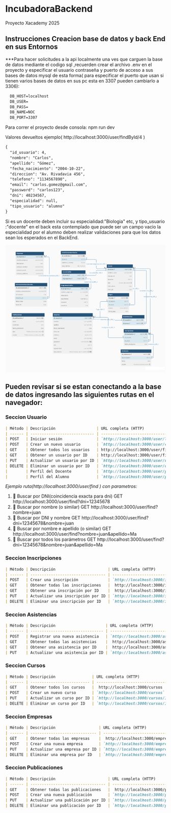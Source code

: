 # IncubadoraBackend
Proyecto Xacademy 2025

## Instrucciones Creacion base de datos y back End en sus Entornos

***Para hacer  solicitudes a la api localmente una ves que carguen la base de datos mediante el codigo sql  ,recuerden crear el archivo .env en el proyecto y especificar el usuario contraseña y puerto de acceso a sus bases de datos mysql de esta forma( para especificar el puerto que usan si tienen varios bases de datos  en sus pc  esta en 3307  pueden cambiarlo a 3306):
  
```markdown
  DB_HOST=localhost
  DB_USER=
  DB_PASS=
  DB_NAME=NOC
  DB_PORT=3307

```
Para correr el proyecto desde consola:  npm run dev

Valores devueltos ejemplo( http://localhost:3000/user/findById/4 )

```markdown
{
  "id_usuario": 4,
  "nombre": "Carlos",
  "apellido": "Gómez",
  "fecha_nacimiento": "2004-10-22",
  "direccion": "Av. Rivadavia 456",
  "telefono": "1134567890",
  "email": "carlos.gomez@gmail.com",
  "password": "carlos123",
  "dni": 40234567,
  "especialidad": null,
  "tipo_usuario": "alumno"
}
```

Si es un docente deben incluir su especialidad:"Biologia" etc, y tipo_usuario :"docente" en el back esta contemplado que puede ser un campo vacio la especialidad por el alumno deben realizar validaciones para que los datos sean los esperados en el BackEnd.

![Base de datos Estructura](assets/Xacademy-Noc-Usuarios.png)

##  Pueden revisar si se estan conectando a la base de datos  ingresando las siguientes rutas en el navegador: 

### Seccion Usuario

```Markdown 
| Método | Descripción                  | URL completa (HTTP)                          ejemplo              |
| ------ | ---------------------------- | ----------------------------------------------------------------- |
| POST   | Iniciar sesión               | `http://localhost:3000/user/login`                                |
| POST   | Crear un nuevo usuario       | `http://localhost:3000/user/create`                               |
| GET    | Obtener todos los usuarios   | http://localhost:3000/user/find   (por dni,(nombre o similar),(apellido o similar); por omicion todos )    |
| GET    | Obtener un usuario por ID    | http://localhost:3000/user/findById/12                          |
| PUT    | Actualizar un usuario por ID | `http://localhost:3000/user/update/12`                            |
| DELETE | Eliminar un usuario por ID   | `http://localhost:3000/user/delete/123`                           |
|        | Perfil del Docente           | `http://localhost:3000/user/perfildocente`                        |
|        | Perfil del Alumno            | `http://localhost:3000/user/perfilalumno`                         |

```
*Ejemplo ruta(http://localhost:3000/user/find ) con parametros:*

1. 🔎 Buscar por DNI(coincidencia exacta para dni)
GET http://localhost:3000/user/find?dni=12345678
2. 🔎 Buscar por nombre (o similar)
GET http://localhost:3000/user/find?nombre=juan
3. 🔎 Buscar por DNI y nombre
GET http://localhost:3000/user/find?dni=12345678&nombre=juan
4. 🔎 Buscar por nombre e apellido (o similar)
GET http://localhost:3000/user/find?nombre=juan&apellido=Ma
5. 🔎 Buscar por todos los parámetros
GET http://localhost:3000/user/find?dni=12345678&nombre=juan&apellido=Ma

### Seccion Inscripciones
```Markdown
| Método | Descripción                       | URL completa (HTTP)                        ejemplo    |
| ------ | --------------------------------- | ----------------------------------------------------- |
| POST   | Crear una inscripción             | `http://localhost:3000/inscripciones`                 |
| GET    | Obtener todas las inscripciones   |  http://localhost:3000/inscripciones                  |
| GET    | Obtener una inscripción por ID    |  http://localhost:3000/inscripciones/12               |
| PUT    | Actualizar una inscripción por ID | `http://localhost:3000/inscripciones/12 `             |
| DELETE | Eliminar una inscripción por ID   | `http://localhost:3000/inscripciones/12 `             |

```
### Seccion Asistencias
```Markdown
| Método | Descripción                      | URL completa (HTTP)                       ejemplo  |
| ------ | -------------------------------- | -------------------------------------------------- |
| POST   | Registrar una nueva asistencia   | `http://localhost:3000/asistencias`                |
| GET    | Obtener todas las asistencias    |  http://localhost:3000/asistencias                 |
| GET    | Obtener una asistencia por ID    |  http://localhost:3000/asistencias/12              |
| PUT    | Actualizar una asistencia por ID | `http://localhost:3000/asistencias/12`             |


```

### Seccion Cursos
```Markdown
| Método | Descripción                | URL completa (HTTP)                  ejemplo   |
| ------ | -------------------------- | ---------------------------------------------- |
| GET    | Obtener todos los cursos   |  http://localhost:3000/cursos                  |
| POST   | Crear un nuevo curso       | `http://localhost:3000/cursos`                 |
| PUT    | Actualizar un curso por ID | `http://localhost:3000/cursos/123`             |
| DELETE | Eliminar un curso por ID   | `http://localhost:3000/cursos/123`             |

```
### Seccion Empresas
```Markdown
| Método | Descripción                   | URL completa (HTTP)                        ejemplo          |
| ------ | ----------------------------- | ----------------------------------------------------------- |
| GET    | Obtener todas las empresas    |  http://localhost:3000/empresas                             |
| POST   | Crear una nueva empresa       | `http://localhost:3000/empresas`                            |
| PUT    | Actualizar una empresa por ID | `http://localhost:3000/empresas/12`                         |
| DELETE | Eliminar una empresa por ID   | `http://localhost:3000/empresas/12`                         |

```
### Seccion Publicaciones
```Markdown
| Método | Descripción                       | URL completa (HTTP)                      ejemplo                 |
| ------ | --------------------------------- | ---------------------------------------------------------------- |
| GET    | Obtener todas las publicaciones   |  http://localhost:3000/publicaciones                             |
| POST   | Crear una nueva publicación       | `http://localhost:3000/publicaciones`                            |
| PUT    | Actualizar una publicación por ID | `http://localhost:3000/publicaciones/12`                         |
| DELETE | Eliminar una publicación por ID   | `http://localhost:3000/publicaciones/12`                         |

```



